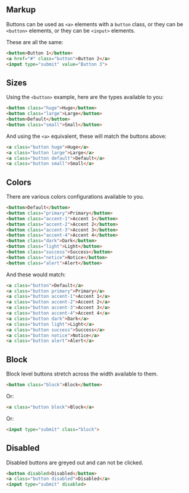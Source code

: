 ## Markup

Buttons can be used as `<a>` elements with a `button` class, or they can be `<button>` elements, or they can be `<input>` elements.

These are all the same:

```html
<button>Button 1</button>
<a href="#" class="button">Button 2</a>
<input type="submit" value="Button 3">
```

## Sizes

Using the `<button>` example, here are the types available to you:

```html
<button class="huge">Huge</button>
<button class="large">Large</button>
<button>Default</button>
<button class="small">Small</button>
```

And using the `<a>` equivalent, these will match the buttons above:

```html
<a class="button huge">Huge</a>
<a class="button large">Large</a>
<a class="button default">Default</a>
<a class="button small">Small</a>
```


## Colors

There are various colors configurations available to you.

```html
<button>Default</button>
<button class="primary">Primary</button>
<button class="accent-1">Accent 1</button>
<button class="accent-2">Accent 2</button>
<button class="accent-3">Accent 3</button>
<button class="accent-4">Accent 4</button>
<button class="dark">Dark</button>
<button class="light">Light</button>
<button class="success">Success</button>
<button class="notice">Notice</button>
<button class="alert">Alert</button>
```


And these would match:

```html
<a class="button">Default</a>
<a class="button primary">Primary</a>
<a class="button accent-1">Accent 1</a>
<a class="button accent-2">Accent 2</a>
<a class="button accent-3">Accent 3</a>
<a class="button accent-4">Accent 4</a>
<a class="button dark">Dark</a>
<a class="button light">Light</a>
<a class="button success">Success</a>
<a class="button notice">Notice</a>
<a class="button alert">Alert</a>
```

## Block

Block level buttons stretch across the width available to them.

```html
<button class="block">Block</button>
```

Or:

```html
<a class="button block">Block</a>
```

Or:

```html
<input type="submit" class="block">
```

## Disabled

Disabled buttons are greyed out and can not be clicked.

```html
<button disabled>Disabled</button>
<a class="button disabled">Disabled</a>
<input type="submit" disabled>
```